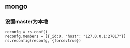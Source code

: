 ## mongo
### 设置master为本地
```
reconfg = rs.conf()
reconfg.members = [{_id:0, "host": "127.0.0.1:27017"}]
rs.reconfig(reconfg, {force:true})
```
